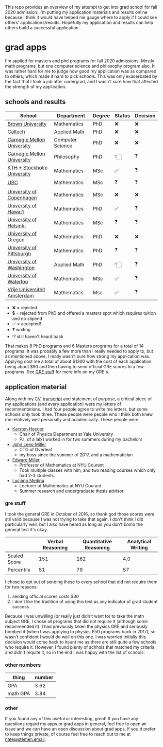 This repo provides an overview of my attempt to get into grad school for fall 2020 admission. I'm putting my application materials and results online because I think it would have helped me gauge where to apply if I could see others' applications/results. Hopefully my application and results can help others build a successful application. 

# grad apps

I'm applied for masters and phd programs for fall 2020 admissions. Mostly math programs, but one computer science and philosophy program also. It was rather hard for me to judge how good my application was as compared to others, which made it hard to pick schools. This was only exacerbated by the fact that I took a job after undergrad, and I wasn't sure how that affected the strength of my application.

## schools and results
| School                                     | Department       | Degree | Status | Decision |
|--------------------------------------------|------------------|--------|--------|----------|
| [Brown University](brown/)                 | Mathematics      | PhD    | ❌     | ❌       |
| [Caltech](caltech/)                        | Applied Math     | PhD    | ❌     | ❌       |
| [Carnegie Mellon University](cmu/cs/)      | Computer Science | PhD    | ❌     | ❌       |
| [Carnegie Mellon University](cmu/phil/)    | Philosophy       | PhD    | 👇🏻     | ❓       |
| [KTH + Stockholm University](kth/)         | Mathematics      | MSc    | ✅     | ❓       |
| [UBC](ubc/)                                | Mathematics      | MSc    | ❓     | ❓       |
| [University of Copenhagen](copenhagen/)    | Mathematics      | MSc    | ❌     | ❌       |
| [University of Hawai'i](hawaii/)           | Mathematics      | PhD    | ✅     | ❓       |
| [University of Helsinki](helsinki/)        | Mathematics      | MSc    | ❓     | ❓       |
| [University of Oregon](oregon/)            | Mathematics      | PhD    | ❌     | ❌       |
| [University of Pittsburgh](pitt/)          | Mathematics      | PhD    | ❓     | ❓       |
| [University of Washington](washington/)    | Applied Math     | PhD    | 👇🏻     | ❓       |
| [University of Waterloo](waterloo/)        | Mathematics      | MSc    | ✅     | ❓       |
| [Vrije Universiteit Amsterdam](amsterdam/) | Mathematics      | Msc    | ✅     | ❓       |

- ❌ = rejected
- 💲 = rejected from PhD and offered a masters spot which requires tuition and no stipend
- ✅ = accepted!
- ❓ waiting
- ⁉️ still haven't heard back

That makes 8 PhD programs and 6 Masters programs for a total of 14 programs. It was probably a few more than I really needed to apply to, but as mentioned above, I really wasn't sure how strong my application was. Applying cost me a total of about $1300 with the cost of each application being about $90 and then having to send official GRE scores to a few programs. See [GRE stuff](#gre-stuff) for more info on my GRE's.


## application material

Along with my [CV](./cv.pdf), [transcript](./transcript_unofficial.pdf) and statement of purpose, a critical piece of my applications (and every application) were my letters of recommentations. I had four people agree to write me letters, but some schools only took three. These people were people who I think both knew me relatively well personally and academically. These people were
 - [Karsten Heeger](https://heegerlab.yale.edu/karsten-heeger)
   - Chair of Physics Department at Yale University
   - P.I. of a lab I worked in for two summers during my bachelors
 - [John Lees-Miller](https://jdlm.info/)
   - CTO of Overleaf
   - my boss since the summer of 2017, and a mathematician
 - [Edward Miller](https://math.nyu.edu/people/profiles/MILLER_Edward.html)
   - Professor of Mathematics at NYU Courant
   - Took multiple classes with him, and two reading courses which only had 2-3 students.
 - [Luciano Medina](https://sites.google.com/a/nyu.edu/luciano-medina/)
   - Lecturer of Mathematics at NYU Courant
   - Summer research and undergraduate thesis advisor

### gre stuff
I took the general GRE in October of 2016, so thank god those scores were stil valid because I was not trying to take that again. I don't think I did particularly well, but I also have heard as long as you don't bomb the general test it's okay.

|              | Verbal Reasoning | Quantitative Reasoning | Analytical Writing |
|--------------|------------------|------------------------|--------------------|
| Scaled Score | 151              | 162                    | 4.0                |
| Percentile   | 51               | 79                     | 57                 |

I chose to opt out of sending these to every school that did not require them for two reasons:
 1. sending official scores costs $30
 1. I don't like the tradition of using this test as any indicator of grad student success
 
Because I was unwilling (or really just didn't want to) to take the math subject GRE, I chose all programs that did not require it (although some recommended it). I had previously taken the physics GRE and seriously bombed it (when I was applying to physics PhD programs back in 2017), so wasn't confident I would do well on this one. I was worried initially this decision would come back to haunt me as there are still quite a few schools who require it. However, I found plenty of schhols that matched my criteria and didn't requite it, so in the end I was happy with the list of schools.

### other numbers

| thing    | number |
|----------|--------|
| GPA      | 3.62   |
| math GPA | 3.84   |


### other

If you found any of this useful or interesting, great! If you have any questions regard my apps or grad apps in general, feel free to open an issue and we can have an open discussion about grad apps. If you'd prefer to keep things private, of course feel free to reach out to me at [nate@stemen.email](mailto:nate@stemen.email).
